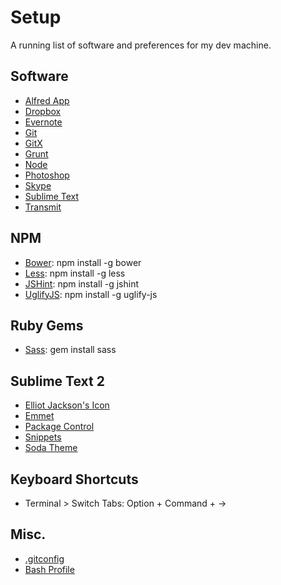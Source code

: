 # Setup

A running list of software and preferences for my dev machine.

## Software

  * [Alfred App](http://www.alfredapp.com)
  * [Dropbox](https://www.dropbox.com)
  * [Evernote](https://evernote.com)
  * [Git](http://git-scm.com/downloads)
  * [GitX](http://gitx.frim.nl)
  * [Grunt](http://gruntjs.com/getting-started)
  * [Node](http://nodejs.org)
  * [Photoshop](http://www.photoshop.com)
  * [Skype](http://www.skype.com/en/)
  * [Sublime Text](http://www.sublimetext.com)
  * [Transmit](http://panic.com/transmit/)

## NPM

  * [Bower](http://bower.io): npm install -g bower
  * [Less](http://lesscss.org): npm install -g less
  * [JSHint](http://jshint.com/install/): npm install -g jshint
  * [UglifyJS](https://github.com/mishoo/UglifyJS2): npm install -g uglify-js

## Ruby Gems

  * [Sass](http://sass-lang.com): gem install sass

## Sublime Text 2

  * [Elliot Jackson's Icon](http://blog.alexmaccaw.com/sublime-text)
  * [Emmet](http://emmet.io/download/)
  * [Package Control](http://wbond.net/sublime_packages/package_control/installation)
  * [Snippets](https://github.com/jonchretien/sublime-snippets)
  * [Soda Theme](https://github.com/buymeasoda/soda-theme/)

## Keyboard Shortcuts
  * Terminal > Switch Tabs: Option + Command + &rarr;

## Misc.

  * [.gitconfig](https://gist.github.com/jonchretien/5550236)
  * [Bash Profile](https://gist.github.com/jonchretien/1125984)
